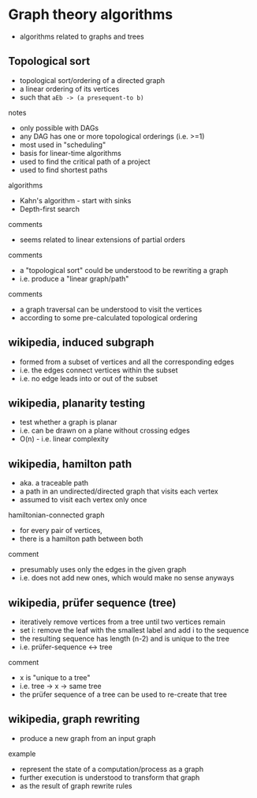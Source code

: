 
<!-- ======================================================================= -->
# Graph theory algorithms

* algorithms related to graphs and trees

<!-- ======================================================================= -->
## Topological sort

* topological sort/ordering of a directed graph
* a linear ordering of its vertices
* such that `aEb -> (a presequent-to b)`

notes

* only possible with DAGs
* any DAG has one or more topological orderings (i.e. >=1)
* most used in "scheduling"
* basis for linear-time algorithms
* used to find the critical path of a project
* used to find shortest paths

algorithms

* Kahn's algorithm - start with sinks
* Depth-first search

comments

* seems related to linear extensions of partial orders

comments

* a "topological sort" could be understood to be rewriting a graph
* i.e. produce a "linear graph/path"

comments

* a graph traversal can be understood to visit the vertices
* according to some pre-calculated topological ordering

<!-- ======================================================================= -->
## wikipedia, induced subgraph

* formed from a subset of vertices and all the corresponding edges
* i.e. the edges connect vertices within the subset
* i.e. no edge leads into or out of the subset

<!-- ======================================================================= -->
## wikipedia, planarity testing

* test whether a graph is planar
* i.e. can be drawn on a plane without crossing edges
* O(n) - i.e. linear complexity

<!-- ======================================================================= -->
## wikipedia, hamilton path

* aka. a traceable path
* a path in an undirected/directed graph that visits each vertex
* assumed to visit each vertex only once

hamiltonian-connected graph

* for every pair of vertices,
* there is a hamilton path between both

comment

* presumably uses only the edges in the given graph
* i.e. does not add new ones, which would make no sense anyways

<!-- ======================================================================= -->
## wikipedia, prüfer sequence (tree)

* iteratively remove vertices from a tree until two vertices remain
* set i: remove the leaf with the smallest label and add i to the sequence
* the resulting sequence has length (n-2) and is unique to the tree
* i.e. prüfer-sequence <-> tree

comment

* x is "unique to a tree"
* i.e. tree -> x -> same tree
* the prüfer sequence of a tree can be used to re-create that tree

<!-- ======================================================================= -->
## wikipedia, graph rewriting

* produce a new graph from an input graph

example

* represent the state of a computation/process as a graph
* further execution is understood to transform that graph
* as the result of graph rewrite rules
